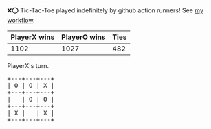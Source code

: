 :x::o: Tic-Tac-Toe played indefinitely by github action runners! See [my workflow](.github/workflows/play.yaml).

|PlayerX wins|PlayerO wins|Ties|
|-|-|-|
|1102|1027|482|

PlayerX's turn.

<pre>
+---+---+---+
| O | O | X |
+---+---+---+
|   | O | O |
+---+---+---+
| X |   | X |
+---+---+---+
</pre>